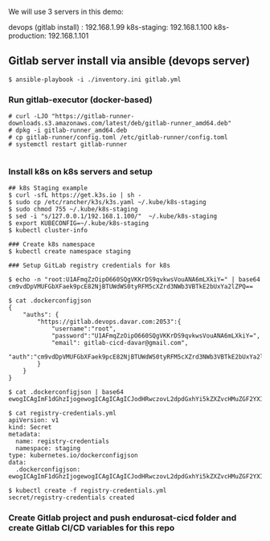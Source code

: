 We will use 3 servers in this demo:

devops (gitlab install) : 192.168.1.99
k8s-staging: 192.168.1.100 
k8s-production: 192.168.1.101


## Gitlab server install via ansible (devops server)

```
$ ansible-playbook -i ./inventory.ini gitlab.yml
```

### Run gitlab-executor (docker-based)

```
# curl -LJO "https://gitlab-runner-downloads.s3.amazonaws.com/latest/deb/gitlab-runner_amd64.deb"
# dpkg -i gitlab-runner_amd64.deb
# cp gitlab-runner/config.toml /etc/gitlab-runner/config.toml 
# systemctl restart gitlab-runner
   
```   
### Install k8s on k8s servers and setup
  
```
## k8s Staging example
$ curl -sfL https://get.k3s.io | sh -
$ sudo cp /etc/rancher/k3s/k3s.yaml ~/.kube/k8s-staging
$ sudo chmod 755 ~/.kube/k8s-staging
$ sed -i "s/127.0.0.1/192.168.1.100/"  ~/.kube/k8s-staging
$ export KUBECONFIG=~/.kube/k8s-staging
$ kubectl cluster-info

### Create k8s namespace
$ kubectl create namespace staging

### Setup GitLab registry credentials for k8s

$ echo -n "root:U1AFmqZzOipO660SQgVKKrDS9qvkwsVouANA6mLXkiY=" | base64
cm9vdDpVMUFGbXFaek9pcE82NjBTUWdWS0tyRFM5cXZrd3NWb3VBTkE2bUxYa2lZPQ==

$ cat .dockerconfigjson 
{
    "auths": {
        "https://gitlab.devops.davar.com:2053":{
            "username":"root",
            "password":"U1AFmqZzOipO660SQgVKKrDS9qvkwsVouANA6mLXkiY=",
            "email": gitlab-cicd-davar@gmail.com",
            "auth":"cm9vdDpVMUFGbXFaek9pcE82NjBTUWdWS0tyRFM5cXZrd3NWb3VBTkE2bUxYa2lZPQ=="
    	}
    }
}

$ cat .dockerconfigjson | base64
ewogICAgImF1dGhzIjogewogICAgICAgICJodHRwczovL2dpdGxhYi5kZXZvcHMuZGF2YXIuY29tOjIwNTMiOnsKICAgICAgICAgICAgInVzZXJuYW1lIjoicm9vdCIsCiAgICAgICAgICAgICJwYXNzd29yZCI6IlUxQUZtcVp6T2lwTzY2MFNRZ1ZLS3JEUzlxdmt3c1ZvdUFOQTZtTFhraVk9IiwKICAgICAgICAgICAgImVtYWlsIjoiYW5hc3Rhcy5kYXZhcnNraUBnbWFpbC5jb20iLAogICAgICAgICAgICAiYXV0aCI6ImNtOXZkRHBWTVVGR2JYRmFlazlwY0U4Mk5qQlRVV2RXUzB0eVJGTTVjWFpyZDNOV2IzVkJUa0UyYlV4WWEybFpQUT09IgogICAgCX0KICAgIH0KfQo=

$ cat registry-credentials.yml 
apiVersion: v1
kind: Secret
metadata:
  name: registry-credentials
  namespace: staging
type: kubernetes.io/dockerconfigjson
data:
  .dockerconfigjson: ewogICAgImF1dGhzIjogewogICAgICAgICJodHRwczovL2dpdGxhYi5kZXZvcHMuZGF2YXIuY29tOjIwNTMiOnsKICAgICAgICAgICAgInVzZXJuYW1lIjoicm9vdCIsCiAgICAgICAgICAgICJwYXNzd29yZCI6IlUxQUZtcVp6T2lwTzY2MFNRZ1ZLS3JEUzlxdmt3c1ZvdUFOQTZtTFhraVk9IiwKICAgICAgICAgICAgImVtYWlsIjoiYW5hc3Rhcy5kYXZhcnNraUBnbWFpbC5jb20iLAogICAgICAgICAgICAiYXV0aCI6ImNtOXZkRHBWTVVGR2JYRmFlazlwY0U4Mk5qQlRVV2RXUzB0eVJGTTVjWFpyZDNOV2IzVkJUa0UyYlV4WWEybFpQUT09IgogICAgCX0KICAgIH0KfQo=

$ kubectl create -f registry-credentials.yml 
secret/registry-credentials created

```
### Create Gitlab project and push endurosat-cicd folder and create Gitlab CI/CD variables for this repo 







